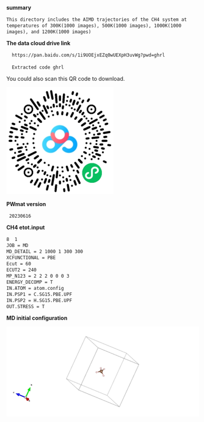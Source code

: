 **summary**
    
    This directory includes the AIMD trajectories of the CH4 system at temperatures of 300K(1000 images), 500K(1000 images), 1000K(1000 images), and 1200K(1000 images)

**The data cloud drive link**

      https://pan.baidu.com/s/1i9UOEjxEZq0wUEXpH3uvWg?pwd=ghrl
   
      Extracted code ghrl

   You could also scan this QR code to download.

   ![Alt text](CH4_QR.png)


**PWmat version** 
    
     20230616

**CH4 etot.input**

    8  1
    JOB = MD
    MD_DETAIL = 2 1000 1 300 300
    XCFUNCTIONAL = PBE
    Ecut = 60
    ECUT2 = 240
    MP_N123 = 2 2 2 0 0 0 3
    ENERGY_DECOMP = T
    IN.ATOM = atom.config
    IN.PSP1 = C.SG15.PBE.UPF
    IN.PSP2 = H.SG15.PBE.UPF
    OUT.STRESS = T

**MD initial configuration**

![](/CH4/POSCAR.png)



